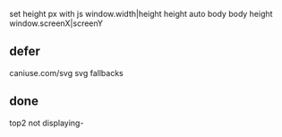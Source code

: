 set height px with js
window.width|height
height auto body
body height
window.screenX|screenY

## defer

caniuse.com/svg
svg fallbacks

## done

top2 not displaying-
